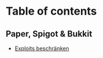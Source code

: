 # Table of contents

## Paper, Spigot & Bukkit <a href="#paper-spigot-bukkit" id="paper-spigot-bukkit"></a>

* [Exploits beschränken](README.md)

